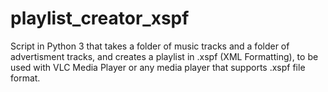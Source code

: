 # playlist_creator_xspf
Script in Python 3 that takes a folder of music tracks and a folder of advertisment tracks, and creates a playlist in .xspf (XML Formatting), to be used with VLC Media Player or any media player that supports .xspf file format.
